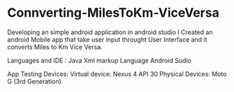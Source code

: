 # Connverting-MilesToKm-ViceVersa
Developing an simple android application in android studio
I Created an android Mobile app that take user input throught User Interface and it converts Miles to Km Vice Versa.

Languages and IDE :
Java
Xml markup Language
Android Sudio

App Testing Devices:
Virtual device: Nexus 4 API 30
Physical Devices: Moto G (3rd Generation)
